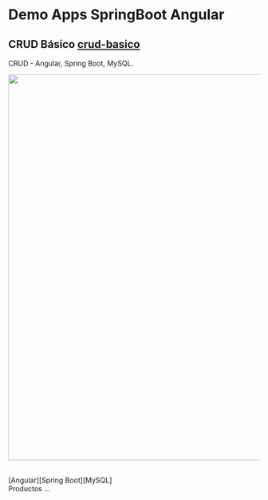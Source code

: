 # Demo Apps SpringBoot Angular

## CRUD Básico [crud-basico](https://github.com/popehiflo/demo-apps-springboot-angular/blob/main/crud-basico/resources/crud_basico-springInitializr.png)   

CRUD - Angular, Spring Boot, MySQL.
<p align="center"> <img src="crud-basico/resources/crud-basico-springInitializr.png" width="773"/></p><br/>
[Angular][Spring Boot][MySQL]<br/>
Productos ...